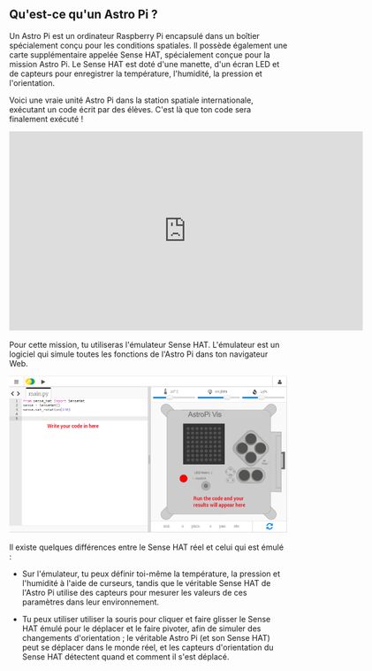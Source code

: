 ## Qu'est-ce qu'un Astro Pi ?

Un Astro Pi est un ordinateur Raspberry Pi encapsulé dans un boîtier spécialement conçu pour les conditions spatiales. Il possède également une carte supplémentaire appelée Sense HAT, spécialement conçue pour la mission Astro Pi. Le Sense HAT est doté d'une manette, d'un écran LED et de capteurs pour enregistrer la température, l'humidité, la pression et l'orientation.

Voici une vraie unité Astro Pi dans la station spatiale internationale, exécutant un code écrit par des élèves. C'est là que ton code sera finalement exécuté ! 

<iframe src="https://player.vimeo.com/video/172737314" width="640" height="360" frameborder="0" webkitallowfullscreen mozallowfullscreen allowfullscreen mark="crwd-mark"></iframe> 

Pour cette mission, tu utiliseras l'émulateur Sense HAT. L'émulateur est un logiciel qui simule toutes les fonctions de l'Astro Pi dans ton navigateur Web.

![Émulateur Sense HAT](images/sense-hat-emulator.png)

Il existe quelques différences entre le Sense HAT réel et celui qui est émulé :

- Sur l'émulateur, tu peux définir toi-même la température, la pression et l'humidité à l'aide de curseurs, tandis que le véritable Sense HAT de l'Astro Pi utilise des capteurs pour mesurer les valeurs de ces paramètres dans leur environnement.

- Tu peux utiliser utiliser la souris pour cliquer et faire glisser le Sense HAT émulé pour le déplacer et le faire pivoter, afin de simuler des changements d'orientation ; le véritable Astro Pi (et son Sense HAT) peut se déplacer dans le monde réel, et les capteurs d'orientation du Sense HAT détectent quand et comment il s'est déplacé.